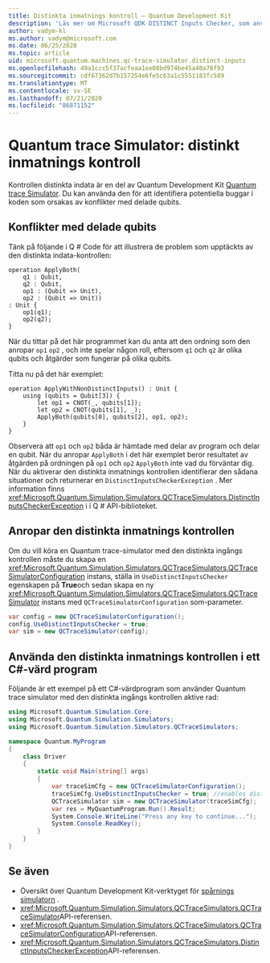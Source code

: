 ```yaml
---
title: Distinkta inmatnings kontroll – Quantum Development Kit
description: 'Läs mer om Microsoft QDK DISTINCT Inputs Checker, som använder Quantum trace Simulator för att kontrol lera din Q #-kod för potentiella konflikter med delade qubits.'
author: vadym-kl
ms.author: vadym@microsoft.com
ms.date: 06/25/2020
ms.topic: article
uid: microsoft.quantum.machines.qc-trace-simulator.distinct-inputs
ms.openlocfilehash: 49a1ccc5f37acfeaa1ee08bd974be45a40a76f93
ms.sourcegitcommit: cdf67362d7b157254e6fe5c63a1c5551183fc589
ms.translationtype: MT
ms.contentlocale: sv-SE
ms.lasthandoff: 07/21/2020
ms.locfileid: "86871152"
---
```

# <a name="quantum-trace-simulator-distinct-inputs-checker"></a>Quantum trace Simulator: distinkt inmatnings kontroll

Kontrollen distinkta indata är en del av Quantum Development Kit [Quantum trace Simulator](xref:microsoft.quantum.machines.qc-trace-simulator.intro). Du kan använda den för att identifiera potentiella buggar i koden som orsakas av konflikter med delade qubits. 

## <a name="conflicts-with-shared-qubits"></a>Konflikter med delade qubits

Tänk på följande i Q # Code för att illustrera de problem som upptäckts av den distinkta indata-kontrollen:

```qsharp
operation ApplyBoth(
    q1 : Qubit,
    q2 : Qubit,
    op1 : (Qubit => Unit),
    op2 : (Qubit => Unit))
: Unit {
    op1(q1);
    op2(q2);
}
```

När du tittar på det här programmet kan du anta att den ordning som den anropar `op1` `op2` , och inte spelar någon roll, eftersom `q1` och `q2` är olika qubits och åtgärder som fungerar på olika qubits. 

Titta nu på det här exemplet:

```qsharp
operation ApplyWithNonDistinctInputs() : Unit {
    using (qubits = Qubit[3]) {
        let op1 = CNOT(_, qubits[1]);
        let op2 = CNOT(qubits[1], _);
        ApplyBoth(qubits[0], qubits[2], op1, op2);
    }
}
```

Observera att `op1` och `op2` båda är hämtade med delar av program och delar en qubit. När du anropar `ApplyBoth` i det här exemplet beror resultatet av åtgärden på ordningen på `op1` och `op2` `ApplyBoth` inte vad du förväntar dig. När du aktiverar den distinkta inmatnings kontrollen identifierar den sådana situationer och returnerar en `DistinctInputsCheckerException` . Mer information finns <xref:Microsoft.Quantum.Simulation.Simulators.QCTraceSimulators.DistinctInputsCheckerException> i i Q # API-biblioteket.

## <a name="invoking-the-distinct-inputs-checker"></a>Anropar den distinkta inmatnings kontrollen

Om du vill köra en Quantum trace-simulator med den distinkta ingångs kontrollen måste du skapa en <xref:Microsoft.Quantum.Simulation.Simulators.QCTraceSimulators.QCTraceSimulatorConfiguration> instans, ställa in `UseDistinctInputsChecker` egenskapen på **True**och sedan skapa en ny <xref:Microsoft.Quantum.Simulation.Simulators.QCTraceSimulators.QCTraceSimulator> instans med `QCTraceSimulatorConfiguration` som-parameter. 

```csharp
var config = new QCTraceSimulatorConfiguration();
config.UseDistinctInputsChecker = true;
var sim = new QCTraceSimulator(config);
```

## <a name="using-the-distinct-inputs-checker-in-a-c-host-program"></a>Använda den distinkta inmatnings kontrollen i ett C#-värd program

Följande är ett exempel på ett C#-värdprogram som använder Quantum trace simulator med den distinkta ingångs kontrollen aktive rad:

```csharp
using Microsoft.Quantum.Simulation.Core;
using Microsoft.Quantum.Simulation.Simulators;
using Microsoft.Quantum.Simulation.Simulators.QCTraceSimulators;

namespace Quantum.MyProgram
{
    class Driver
    {
        static void Main(string[] args)
        {
            var traceSimCfg = new QCTraceSimulatorConfiguration();
            traceSimCfg.UseDistinctInputsChecker = true; //enables distinct inputs checker
            QCTraceSimulator sim = new QCTraceSimulator(traceSimCfg);
            var res = MyQuantumProgram.Run().Result;
            System.Console.WriteLine("Press any key to continue...");
            System.Console.ReadKey();
        }
    }
}
```

## <a name="see-also"></a>Se även

- Översikt över Quantum Development Kit-verktyget för [spårnings simulatorn](xref:microsoft.quantum.machines.qc-trace-simulator.intro) .
- <xref:Microsoft.Quantum.Simulation.Simulators.QCTraceSimulators.QCTraceSimulator>API-referensen.
- <xref:Microsoft.Quantum.Simulation.Simulators.QCTraceSimulators.QCTraceSimulatorConfiguration>API-referensen.
- <xref:Microsoft.Quantum.Simulation.Simulators.QCTraceSimulators.DistinctInputsCheckerException>API-referensen.
